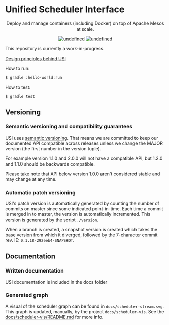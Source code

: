 # Unified Scheduler Interface

<p align="center">
  Deploy and manage containers (including Docker) on top of Apache Mesos at scale.
</p>
<p align="center">
  <a href="https://travis-ci.org/mesosphere/usi"><img alt="undefined" src="https://img.shields.io/travis/mesosphere/usi/master.svg?style=flat"></a>
  <a href="https://github.com/mesosphere/usi/blob/master/LICENSE"><img alt="undefined" src="https://img.shields.io/github/license/mesosphere/usi.svg?style=flat"></a>
</p>

This repository is currently a work-in-progress.

[Design principles behind USI](https://github.com/mesosphere/marathon-design/blob/master/unified-scheduler/index.md)

How to run:

```
$ gradle :hello-world:run
```


How to test:

```
$ gradle test
```

## Versioning

### Semantic versioning and compatibility guarantees

USI uses [semantic versioning](https://semver.org/). That means 
we are committed to keep our documented API compatible across releases 
unless we change the MAJOR version (the first number in the version tuple).

For example version 1.1.0 and 2.0.0 will not have a compatible API, but 
1.2.0 and 1.1.0 should be backwards compatible. 

Please take note that API below version 1.0.0 aren't considered stable and may
change at any time.

### Automatic patch versioning

USI's patch version is automatically generated by counting the number of commits on master since some indicated point-in-time. Each time a commit is merged in to master, the version is automatically incremented. This version is generated by the script `./version`.

When a branch is created, a snapshot version is created which takes the base version from which it diverged, followed by the 7-character commit rev. IE: `0.1.18-292eeb4-SNAPSHOT`.

## Documentation

### Written documentation

USI documentation is included in the docs folder

### Generated graph

A visual of the scheduler graph can be found in `docs/scheduler-stream.svg`. This graph is updated, manually, by the project `docs/scheduler-vis`. See the [docs/scheduler-vis/README.md](docs/scheduler-vis/README.md) for more info.

